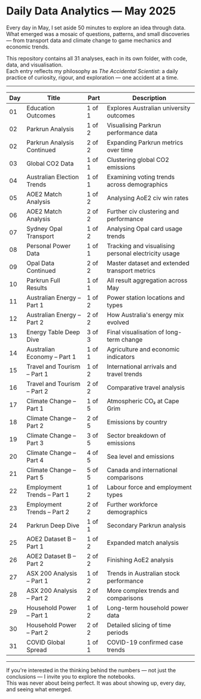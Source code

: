 # Daily Data Analytics — May 2025

Every day in May, I set aside 50 minutes to explore an idea through data.  
What emerged was a mosaic of questions, patterns, and small discoveries — from transport data and climate change to game mechanics and economic trends.

This repository contains all 31 analyses, each in its own folder, with code, data, and visualisation.  
Each entry reflects my philosophy as *The Accidental Scientist*: a daily practice of curiosity, rigour, and exploration — one accident at a time.

---

| Day | Title | Part | Description |
|-----|-------|------|-------------|
| 01 | Education Outcomes | 1 of 1 | Explores Australian university outcomes |
| 02 | Parkrun Analysis | 1 of 2 | Visualising Parkrun performance data |
| 02 | Parkrun Analysis Continued | 2 of 2 | Expanding Parkrun metrics over time |
| 03 | Global CO2 Data | 1 of 1 | Clustering global CO2 emissions |
| 04 | Australian Election Trends | 1 of 1 | Examining voting trends across demographics |
| 05 | AOE2 Match Analysis | 1 of 2 | Analysing AoE2 civ win rates |
| 06 | AOE2 Match Analysis | 2 of 2 | Further civ clustering and performance |
| 07 | Sydney Opal Transport | 1 of 2 | Analysing Opal card usage trends |
| 08 | Personal Power Data | 1 of 1 | Tracking and visualising personal electricity usage |
| 09 | Opal Data Continued | 2 of 2 | Master dataset and extended transport metrics |
| 10 | Parkrun Full Results | 1 of 1 | All result aggregation across May |
| 11 | Australian Energy – Part 1 | 1 of 2 | Power station locations and types |
| 12 | Australian Energy – Part 2 | 2 of 2 | How Australia's energy mix evolved |
| 13 | Energy Table Deep Dive | 3 of 3 | Final visualisation of long-term change |
| 14 | Australian Economy – Part 1 | 1 of 1 | Agriculture and economic indicators |
| 15 | Travel and Tourism – Part 1 | 1 of 2 | International arrivals and travel trends |
| 16 | Travel and Tourism – Part 2 | 2 of 2 | Comparative travel analysis |
| 17 | Climate Change – Part 1 | 1 of 5 | Atmospheric CO₂ at Cape Grim |
| 18 | Climate Change – Part 2 | 2 of 5 | Emissions by country |
| 19 | Climate Change – Part 3 | 3 of 5 | Sector breakdown of emissions |
| 20 | Climate Change – Part 4 | 4 of 5 | Sea level and emissions |
| 21 | Climate Change – Part 5 | 5 of 5 | Canada and international comparisons |
| 22 | Employment Trends – Part 1 | 1 of 2 | Labour force and employment types |
| 23 | Employment Trends – Part 2 | 2 of 2 | Further workforce demographics |
| 24 | Parkrun Deep Dive | 1 of 1 | Secondary Parkrun analysis |
| 25 | AOE2 Dataset B – Part 1 | 1 of 2 | Expanded match analysis |
| 26 | AOE2 Dataset B – Part 2 | 2 of 2 | Finishing AoE2 analysis |
| 27 | ASX 200 Analysis – Part 1 | 1 of 2 | Trends in Australian stock performance |
| 28 | ASX 200 Analysis – Part 2 | 2 of 2 | More complex trends and comparisons |
| 29 | Household Power – Part 1 | 1 of 2 | Long-term household power data |
| 30 | Household Power – Part 2 | 2 of 2 | Detailed slicing of time periods |
| 31 | COVID Global Spread | 1 of 1 | COVID-19 confirmed case trends |

---

If you're interested in the thinking behind the numbers — not just the conclusions — I invite you to explore the notebooks.  
This was never about being perfect. It was about showing up, every day, and seeing what emerged.
